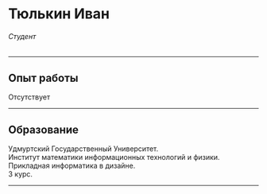 # Тюлькин Иван  
###### Студент  
***
## Опыт работы  
Отсутствует  
***
## Образование  
Удмуртский Государственный Университет.  
Институт математики информационных технологий и физики.  
Прикладная информатика в дизайне.  
3 курс.  
***
